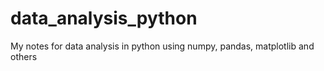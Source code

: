 # data_analysis_python
My notes for data analysis in python using numpy, pandas, matplotlib and others
